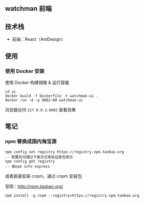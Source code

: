 ## watchman 前端

## 技术栈
* 前端：React（AntDesign）

## 使用
### 使用 Docker 安装
使用 Docker 构建镜像 & 运行容器
```
cd ui
docker build -f Dockerfile -t watchman-ui .
docker run -d -p 8082:80 watchman-ui
```
浏览器访问 ```127.0.0.1:8082``` 查看效果

## 笔记
### npm 替换成国内淘宝源
```
npm config set registry https://registry.npm.taobao.org
-- 配置后可通过下面方式来验证是否成功
npm config get registry
-- 或npm info express
```
或者直接安装 cnpm，通过 cnpm 安装包

官网：http://npm.taobao.org/
```
npm install -g cnpm --registry=https://registry.npm.taobao.org
```